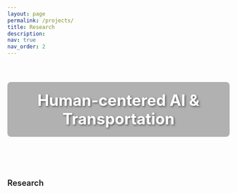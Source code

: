 ```yaml
---
layout: page
permalink: /projects/
title: Research
description: 
nav: true
nav_order: 2
---
```


<style>
/* 标题样式 */
h4 {
  position: relative;
  padding-bottom: 10px;
  margin-bottom: 20px;
  margin-top: 40px;
  color: var(--global-text-color);
  font-size: 1.3em;
  font-weight: 600;
}

h4:first-of-type {
  margin-top: 0;
}

h4:after {
  content: "";
  position: absolute;
  bottom: 0;
  left: 0;
  width: 50px;
  height: 3px;
  background: var(--global-theme-color);
  border-radius: 3px;
}

/* 背景图片样式 */
.research-header {
  width: 100%;
  height: 250px;
  background-image: url('../../assets/research/av_background.jpg');
  background-size: cover;
  background-position: center 80%;
  margin-bottom: 30px;
  border-radius: 5px;
  margin-top: -20px;
  position: relative;
  display: flex;
  align-items: center;
  justify-content: center;
}

/* 添加标题文字样式 */
.research-header-title {
  color: white;
  font-size: 2.5em;
  font-weight: bold;
  text-align: center;
  text-shadow: 2px 2px 4px rgba(0, 0, 0, 0.5);
  padding: 20px;
  background-color: rgba(0, 0, 0, 0.3);
  border-radius: 8px;
}
</style>

<div class="research-header">
  <div class="research-header-title">Human-centered AI & Transportation</div>
</div>

<h4>Research</h4>

<!-- <div style="border: 1px solid #ddd; padding: 10px; border-radius: 5px; display: flex;">
  <img src="../../assets/img/projects_photo/frank-GCQ.gif" style="width: 300px; height: 250px; margin-right: 20px;">
  <div>
    <h5><strong><span style="color: #B71C1C;">Graph neural network and reinforcement learning for multi-agent cooperative control of connected autonomous vehicles</span></strong></h5>
    <h6>Publication</h6>
    <ul>
      <li>Computer‐Aided Civil and Infrastructure Engineering, 2021, 36(7): 838-857.</li>
    </ul>
  </div>
</div>

<br>

<div style="border: 1px solid #ddd; padding: 10px; border-radius: 5px; display: flex;">
  <img src="../../assets/img/projects_photo/Paul-research.gif" style="width: 300px; height: 250px; margin-right: 20px;">
  <div>
    <h5><strong><span style="color: #B71C1C;">Leveraging the capabilities of connected and autonomous vehicles and multi-agent reinforcement learning to mitigate highway bottleneck congestion</span></strong></h5>
    <h6>Publication</h6>
    <ul>
      <li>Transportmetrica A: Transportation Science</li>
    </ul>
  </div>
</div>

<br>

<div style="border: 1px solid #ddd; padding: 10px; border-radius: 5px; display: flex;">
  <img src="../../assets/img/projects_photo/crash_avoidance.gif" style="width: 300px; height: 250px; margin-right: 20px;">
  <div>
    <h5><strong><span style="color: #B71C1C;">A cooperative crash avoidance framework forautonomous vehicle under collision-imminentsituations in mixed traffic stream</span></strong></h5>
    <h6>Publication</h6>
    <ul>
      <li>2021 IEEE International Intelligent Transportation Systems Conference (ITSC). IEEE, 2021: 1997-2002.</li>
    </ul>
  </div>
</div> -->






